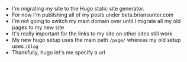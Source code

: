 - I'm migrating my site to the Hugo static site generator.
- For now I'm publishing all of my posts under beta.briansunter.com
- I'm not going to switch my main domain over until I migrate all my old pages to my new site
- It's really important for the links to my site on other sites still work.
- My new hugo setup uses the main path `/page/` whereas my old setup uses `/blog`
- Thankfully, hugo let's me specify a url